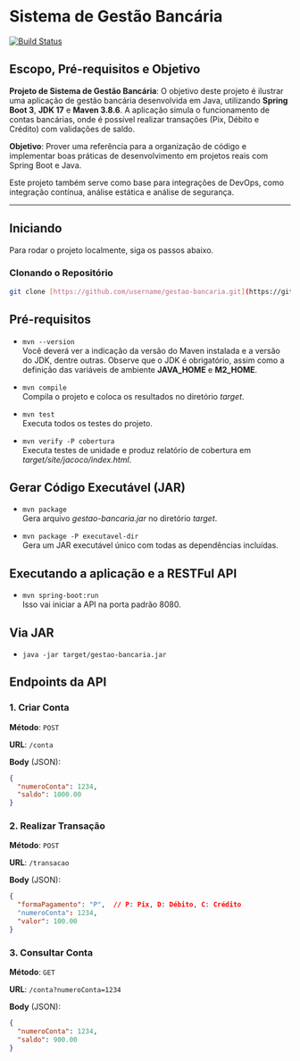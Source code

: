 # Sistema de Gestão Bancária

[![Build Status](https://img.shields.io/badge/Build-Success-green)](https://travis-ci.com)

## Escopo, Pré-requisitos e Objetivo

**Projeto de Sistema de Gestão Bancária**: 
O objetivo deste projeto é ilustrar uma aplicação de gestão bancária desenvolvida em Java, utilizando **Spring Boot 3**, **JDK 17** e **Maven 3.8.6**. A aplicação simula o funcionamento de contas bancárias, onde é possível realizar transações (Pix, Débito e Crédito) com validações de saldo.

**Objetivo**: Prover uma referência para a organização de código e implementar boas práticas de desenvolvimento em projetos reais com Spring Boot e Java. 

Este projeto também serve como base para integrações de DevOps, como integração contínua, análise estática e análise de segurança.

---

## Iniciando

Para rodar o projeto localmente, siga os passos abaixo.

### Clonando o Repositório

```bash
git clone [https://github.com/username/gestao-bancaria.git](https://github.com/Mbwolney/gestaoBancaria.git)
```

## Pré-requisitos

- `mvn --version`<br>
  Você deverá ver a indicação da versão do Maven instalada e
  a versão do JDK, dentre outras. Observe que o JDK é obrigatório, assim como
  a definição das variáveis de ambiente **JAVA_HOME** e **M2_HOME**.

- `mvn compile`<br>
  Compila o projeto e coloca os resultados no diretório _target_.

- `mvn test`<br>
  Executa todos os testes do projeto.

- `mvn verify -P cobertura`<br>
  Executa testes de unidade e produz relatório de
  cobertura em _target/site/jacoco/index.html_.
    
## Gerar Código Executável (JAR)

- `mvn package`<br>
  Gera arquivo _gestao-bancaria.jar_ no diretório _target_.

- `mvn package -P executavel-dir`<br>
  Gera um JAR executável único com todas as dependências incluídas.

## Executando a aplicação e a RESTFul API

- `mvn spring-boot:run`<br>
  Isso vai iniciar a API na porta padrão 8080.

## Via JAR

- `java -jar target/gestao-bancaria.jar`<br>

## Endpoints da API

### 1. Criar Conta

**Método**: `POST`

**URL**: `/conta`

**Body** (JSON):

```json
{
  "numeroConta": 1234,
  "saldo": 1000.00
}
```

### 2. Realizar Transação

**Método**: `POST`

**URL**: `/transacao`

**Body** (JSON):

```json
{
  "formaPagamento": "P",  // P: Pix, D: Débito, C: Crédito
  "numeroConta": 1234,
  "valor": 100.00
}
```

### 3. Consultar Conta

**Método**: `GET`

**URL**: `/conta?numeroConta=1234`

**Body** (JSON):

```json
{
  "numeroConta": 1234,
  "saldo": 900.00
}
```

  
